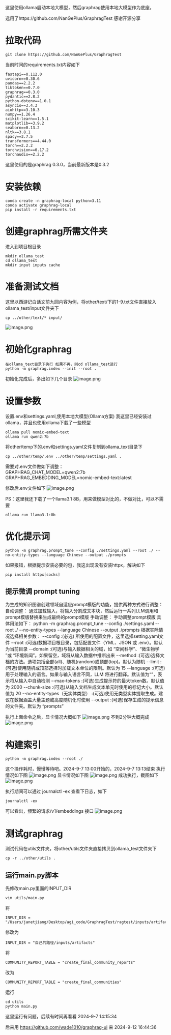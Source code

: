 这里使用ollama启动本地大模型，然后graphrag使用本地大模型作为底座。

选用了https://github.com/NanGePlus/GraphragTest 感谢开源分享


# 拉取代码

```
git clone https://github.com/NanGePlus/GraphragTest
```
当前时间的requirements.txt内容如下

```
fastapi==0.112.0
uvicorn==0.30.6
pandas==2.2.2
tiktoken==0.7.0
graphrag==0.3.0
pydantic==2.8.2
python-dotenv==1.0.1
asyncio==3.4.3
aiohttp==3.10.3
numpy==1.26.4
scikit-learn==1.5.1
matplotlib==3.9.2
seaborn==0.13.2
nltk==3.8.1
spacy==3.7.5
transformers==4.44.0
torch==2.2.2
torchvision==0.17.2
torchaudio==2.2.2
```
这里使用的是graphrag 0.3.0，当前最新版本是0.3.2
# 安装依赖

```
conda create -n graphrag-local python=3.11
conda activate graphrag-local
pip install -r requirements.txt
```

# 创建graphrag所需文件夹
进入到项目根目录

```shell
mkdir ollama_test  
cd ollama_test  
mkdir input inputs cache
```
# 准备测试文档
这里以西游记白话文前九回内容为例，将other/text/下的1-9.txt文件直接放入ollama_test/input文件夹下


```shell
cp ../other/text/* input/
```
![image.png](https://gitee.com/hxc8/images9/raw/master/img/202409071255643.png)

# 初始化graphrag

```shell
在ollama_text目录下执行 如果不再，则cd ollama_test进行
python -m graphrag.index --init --root .
```
初始化完成后，多出如下几个目录
![image.png](https://gitee.com/hxc8/images9/raw/master/img/202409070914005.png)
# 设置参数
设置.env和settings.yaml,使用本地大模型(Ollama方案)
我这里已经安装过ollama，并且也使用ollama下载了一些模型

```
ollama pull nomic-embed-text
ollama run qwen2:7b
```

将other/temp下的.env和settings.yaml文件复制到ollama_text目录下

```
cp ../other/temp/.env ../other/temp/settings.yaml .
```

需要对.env文件做如下调整：  
GRAPHRAG_CHAT_MODEL=qwen2:7b
GRAPHRAG_EMBEDDING_MODEL=nomic-embed-text:latest

修改后.env文件如下
![image.png](https://gitee.com/hxc8/images9/raw/master/img/202409071258327.png)

PS：这里我还下载了一个llama3.1 8B，用来做模型对比的，不做对比，可以不需要

```
ollama run llama3.1:8b
```

# 优化提示词

```
python -m graphrag.prompt_tune --config ./settings.yaml --root ./ --no-entity-types --language Chinese --output ./prompts
```
如果报错，根据提示安装必要的包，我这出现没有安装httpx，解决如下

```
pip install httpx[socks]
```
## 提示微调 prompt tuning
为生成的知识图谱创建领域自适应prompt模版的功能，提供两种方式进行调整：
自动调整： 通过加载输入，将输入分割成文本块，然后运行一系列LLM调用和prompt模版替换来生成最终的prompt模版
手动调整： 手动调整prompt模版
具体用法如下：
python -m graphrag.prompt_tune --config ./settings.yaml --root ./ --no-entity-types --language Chinese --output ./prompts
根据实际情况选择相关参数：
--config :(必选) 所使用的配置文件，这里选择setting.yaml文件
--root :(可选)数据项目根目录，包括配置文件（YML、JSON 或 .env）。默认为当前目录
--domain :(可选)与输入数据相关的域，如 “空间科学”、“微生物学 ”或 “环境新闻”。如果留空，域将从输入数据中推断出来
--method :(可选)选择文档的方法。选项包括全部(all)、随机(random)或顶部(top)。默认为随机
--limit :(可选)使用随机或顶部选择时加载文本单位的限制。默认为 15
--language :(可选)用于处理输入的语言。如果与输入语言不同，LLM 将进行翻译。默认值为“”，表示将从输入中自动检测
--max-tokens :(可选)生成提示符的最大token数。默认值为 2000
--chunk-size :(可选)从输入文档生成文本单元时使用的标记大小。默认值为 20
--no-entity-types（无实体类型） :(可选)使用无类型实体提取生成。建议在数据涵盖大量主题或高度随机化时使用
--output :(可选)保存生成的提示信息的文件夹。默认为 “prompts”


执行上面命令之后，显卡情况大概如下
![image.png](https://gitee.com/hxc8/images9/raw/master/img/202409071135046.png)
不到2分钟大概完成
![image.png](https://gitee.com/hxc8/images9/raw/master/img/202409071136790.png)


# 构建索引

```shell
python -m graphrag.index --root ./                    
```
这个操作耗时，慢慢等待吧。2024-9-7 13:00开始的，2024-9-7 13:13结束
执行情况如下图
![image.png](https://gitee.com/hxc8/images9/raw/master/img/202409071138457.png)
显卡情况如下图
![image.png](https://gitee.com/hxc8/images9/raw/master/img/202409071138490.png)
成功执行，截图如下
![image.png](https://gitee.com/hxc8/images9/raw/master/img/202409071314973.png)



执行期间可以通过 journalctl -ex 查看下日志，如下

```shell
journalctl -ex
```
可以看出，频繁的请求/v1/embeddings 接口
![image.png](https://gitee.com/hxc8/images9/raw/master/img/202409071311930.png)

# 测试graphrag
测试代码在utils文件夹，将other/utils文件夹直接拷贝到ollama_test文件夹下

```
cp -r ../other/utils .
```
## 运行main.py脚本
先修改main.py里面的INPUT_DIR

```
vim utils/main.py
```
将

```
INPUT_DIR = "/Users/janetjiang/Desktop/agi_code/GraphragTest/ragtest/inputs/artifacts"
```
修改为

```
INPUT_DIR = "自己的路径/inputs/artifacts"
```
将

```
COMMUNITY_REPORT_TABLE = "create_final_community_reports"
```

改为

```
COMMUNITY_REPORT_TABLE = "create_final_communities"
```



运行

```
cd utils
python main.py
```


这里运行有问题，后续有时间再看看 2024-9-7 14:15:34

后来用 https://github.com/wade1010/graphrag-ui 来 2024-9-12 16:44:36
